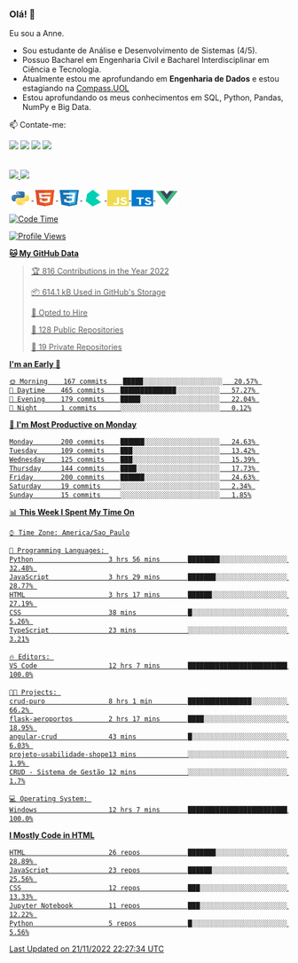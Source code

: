 ### Olá! 👋
Eu sou a Anne. 
- Sou estudante de Análise e Desenvolvimento de Sistemas (4/5).
- Possuo Bacharel em Engenharia Civil e Bacharel Interdisciplinar em Ciência e Tecnologia.
- Atualmente estou me aprofundando em **Engenharia de Dados** e estou estagiando na [Compass.UOL](https://compass.uol/pt/home/) 
- Estou aprofundando os meus conhecimentos em SQL, Python, Pandas, NumPy e Big Data.

📫 Contate-me: 

<div>
<a href="https://www.instagram.com/annekarolinefc/" target="_blank"><img src="https://img.shields.io/badge/-Instagram-%23E4405F?style=for-the-badge&logo=instagram&logoColor=white" target="_blank"></a> 
<a href = "mailto:annekarolinefc@gmail.com"><img src="https://img.shields.io/badge/-Gmail-%23333?style=for-the-badge&logo=gmail&logoColor=white" target="_blank"></a>
<a href="https://www.linkedin.com/in/devannekarolinefc/" target="_blank"><img src="https://img.shields.io/badge/-LinkedIn-%230077B5?style=for-the-badge&logo=linkedin&logoColor=white" target="_blank"></a> 
<a href="https://api.whatsapp.com/send?phone=5533991375118&text=Ol%C3%A1%20Anne!%20" target="_blank"><img src="https://img.shields.io/badge/WhatsApp-25D366?style=for-the-badge&logo=whatsapp&logoColor=white" target="_blank"></a>
</div>

</br>

</br>
<div>
  <a href="https://github.com/annekarolinefc">
  <img height="180em" src="https://github-readme-stats.vercel.app/api?username=annekarolinefc&show_icons=true&theme=dracula&include_all_commits=true&count_private=true"/>
  <img height="180em" src="https://github-readme-stats.vercel.app/api/top-langs/?username=annekarolinefc&layout=compact&langs_count=7&theme=dracula"/>
</div>
  
  <div style="display: inline_block"><br>  
  <img align="center" alt="Anne-Python" height="30" width="40" src="https://raw.githubusercontent.com/devicons/devicon/master/icons/python/python-original.svg">
  <img align="center" alt="Anne-HTML" height="30" width="40" src="https://raw.githubusercontent.com/devicons/devicon/master/icons/html5/html5-original.svg">
  <img align="center" alt="Anne-CSS" height="30" width="40"
 src="https://raw.githubusercontent.com/devicons/devicon/master/icons/css3/css3-original.svg">
  <img align="center" alt="Anne-Bulma" height="30" width="40"
 src="https://github.com/devicons/devicon/blob/master/icons/bulma/bulma-plain.svg">
  <img align="center" alt="Anne-Js" height="30" width="40" src="https://raw.githubusercontent.com/devicons/devicon/master/icons/javascript/javascript-plain.svg">
    <img align="center" alt="Anne-Ts" height="30" width="40" src="https://github.com/devicons/devicon/blob/master/icons/typescript/typescript-original.svg">
      <img align="center" alt="Anne-Vue" height="30" width="40" src="https://github.com/devicons/devicon/blob/master/icons/vuejs/vuejs-original.svg">
</div>
<!--
  <img align="center" alt="Anne-An" height="30" width="40" src="https://github.com/devicons/devicon/blob/master/icons/angularjs/angularjs-original.svg">

-->
</br>
</br>
</br>
<!--START_SECTION:waka-->
![Code Time](http://img.shields.io/badge/Code%20Time-67%20hrs%2033%20mins-blue)

![Profile Views](http://img.shields.io/badge/Profile%20Views-0-blue)

**🐱 My GitHub Data** 

> 🏆 816 Contributions in the Year 2022
 > 
> 📦 614.1 kB Used in GitHub's Storage 
 > 
> 💼 Opted to Hire
 > 
> 📜 128 Public Repositories 
 > 
> 🔑 19 Private Repositories  
 > 
**I'm an Early 🐤** 

```text
🌞 Morning    167 commits    █████░░░░░░░░░░░░░░░░░░░░   20.57% 
🌇 Daytime    465 commits    ██████████████░░░░░░░░░░░   57.27% 
🌃 Evening    179 commits    █████░░░░░░░░░░░░░░░░░░░░   22.04% 
🌙 Night      1 commits      ░░░░░░░░░░░░░░░░░░░░░░░░░   0.12%

```
📅 **I'm Most Productive on Monday** 

```text
Monday       200 commits    ██████░░░░░░░░░░░░░░░░░░░   24.63% 
Tuesday      109 commits    ███░░░░░░░░░░░░░░░░░░░░░░   13.42% 
Wednesday    125 commits    ███░░░░░░░░░░░░░░░░░░░░░░   15.39% 
Thursday     144 commits    ████░░░░░░░░░░░░░░░░░░░░░   17.73% 
Friday       200 commits    ██████░░░░░░░░░░░░░░░░░░░   24.63% 
Saturday     19 commits     ░░░░░░░░░░░░░░░░░░░░░░░░░   2.34% 
Sunday       15 commits     ░░░░░░░░░░░░░░░░░░░░░░░░░   1.85%

```


📊 **This Week I Spent My Time On** 

```text
⌚︎ Time Zone: America/Sao_Paulo

💬 Programming Languages: 
Python                   3 hrs 56 mins       ████████░░░░░░░░░░░░░░░░░   32.48% 
JavaScript               3 hrs 29 mins       ███████░░░░░░░░░░░░░░░░░░   28.77% 
HTML                     3 hrs 17 mins       ██████░░░░░░░░░░░░░░░░░░░   27.19% 
CSS                      38 mins             █░░░░░░░░░░░░░░░░░░░░░░░░   5.26% 
TypeScript               23 mins             ░░░░░░░░░░░░░░░░░░░░░░░░░   3.21%

🔥 Editors: 
VS Code                  12 hrs 7 mins       █████████████████████████   100.0%

🐱‍💻 Projects: 
crud-puro                8 hrs 1 min         ████████████████░░░░░░░░░   66.2% 
flask-aeroportos         2 hrs 17 mins       ████░░░░░░░░░░░░░░░░░░░░░   18.95% 
angular-crud             43 mins             █░░░░░░░░░░░░░░░░░░░░░░░░   6.03% 
projeto-usabilidade-shope13 mins             ░░░░░░░░░░░░░░░░░░░░░░░░░   1.9% 
CRUD - Sistema de Gestão 12 mins             ░░░░░░░░░░░░░░░░░░░░░░░░░   1.7%

💻 Operating System: 
Windows                  12 hrs 7 mins       █████████████████████████   100.0%

```

**I Mostly Code in HTML** 

```text
HTML                     26 repos            ███████░░░░░░░░░░░░░░░░░░   28.89% 
JavaScript               23 repos            ██████░░░░░░░░░░░░░░░░░░░   25.56% 
CSS                      12 repos            ███░░░░░░░░░░░░░░░░░░░░░░   13.33% 
Jupyter Notebook         11 repos            ███░░░░░░░░░░░░░░░░░░░░░░   12.22% 
Python                   5 repos             █░░░░░░░░░░░░░░░░░░░░░░░░   5.56%

```



 Last Updated on 21/11/2022 22:27:34 UTC
<!--END_SECTION:waka-->
  
